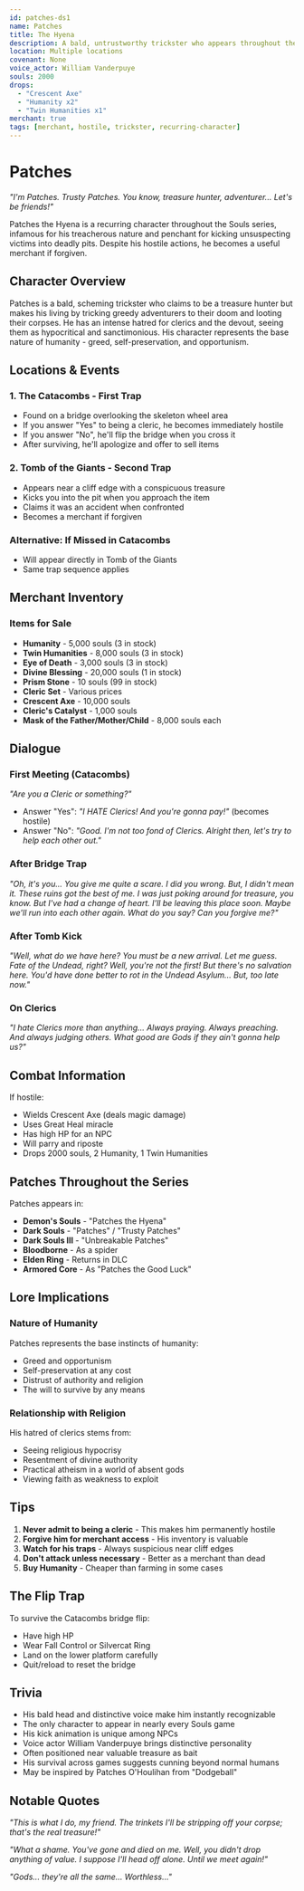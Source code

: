```yaml
---
id: patches-ds1
name: Patches
title: The Hyena
description: A bald, untrustworthy trickster who appears throughout the Souls series. Known for kicking people into pits and his hatred of clerics.
location: Multiple locations
covenant: None
voice_actor: William Vanderpuye
souls: 2000
drops:
  - "Crescent Axe"
  - "Humanity x2"
  - "Twin Humanities x1"
merchant: true
tags: [merchant, hostile, trickster, recurring-character]
---
```


# Patches

*"I'm Patches. Trusty Patches. You know, treasure hunter, adventurer... Let's be friends!"*

Patches the Hyena is a recurring character throughout the Souls series, infamous for his treacherous nature and penchant for kicking unsuspecting victims into deadly pits. Despite his hostile actions, he becomes a useful merchant if forgiven.

## Character Overview

Patches is a bald, scheming trickster who claims to be a treasure hunter but makes his living by tricking greedy adventurers to their doom and looting their corpses. He has an intense hatred for clerics and the devout, seeing them as hypocritical and sanctimonious. His character represents the base nature of humanity - greed, self-preservation, and opportunism.

## Locations & Events

### 1. The Catacombs - First Trap
- Found on a bridge overlooking the skeleton wheel area
- If you answer "Yes" to being a cleric, he becomes immediately hostile
- If you answer "No", he'll flip the bridge when you cross it
- After surviving, he'll apologize and offer to sell items

### 2. Tomb of the Giants - Second Trap
- Appears near a cliff edge with a conspicuous treasure
- Kicks you into the pit when you approach the item
- Claims it was an accident when confronted
- Becomes a merchant if forgiven

### Alternative: If Missed in Catacombs
- Will appear directly in Tomb of the Giants
- Same trap sequence applies

## Merchant Inventory

### Items for Sale
- **Humanity** - 5,000 souls (3 in stock)
- **Twin Humanities** - 8,000 souls (3 in stock)  
- **Eye of Death** - 3,000 souls (3 in stock)
- **Divine Blessing** - 20,000 souls (1 in stock)
- **Prism Stone** - 10 souls (99 in stock)
- **Cleric Set** - Various prices
- **Crescent Axe** - 10,000 souls
- **Cleric's Catalyst** - 1,000 souls
- **Mask of the Father/Mother/Child** - 8,000 souls each

## Dialogue

### First Meeting (Catacombs)
*"Are you a Cleric or something?"*
- Answer "Yes": *"I HATE Clerics! And you're gonna pay!"* (becomes hostile)
- Answer "No": *"Good. I'm not too fond of Clerics. Alright then, let's try to help each other out."*

### After Bridge Trap
*"Oh, it's you... You give me quite a scare. I did you wrong. But, I didn't mean it. These ruins got the best of me. I was just poking around for treasure, you know. But I've had a change of heart. I'll be leaving this place soon. Maybe we'll run into each other again. What do you say? Can you forgive me?"*

### After Tomb Kick
*"Well, what do we have here? You must be a new arrival. Let me guess. Fate of the Undead, right? Well, you're not the first! But there's no salvation here. You'd have done better to rot in the Undead Asylum... But, too late now."*

### On Clerics
*"I hate Clerics more than anything... Always praying. Always preaching. And always judging others. What good are Gods if they ain't gonna help us?"*

## Combat Information

If hostile:
- Wields Crescent Axe (deals magic damage)
- Uses Great Heal miracle
- Has high HP for an NPC
- Will parry and riposte
- Drops 2000 souls, 2 Humanity, 1 Twin Humanities

## Patches Throughout the Series

Patches appears in:
- **Demon's Souls** - "Patches the Hyena"
- **Dark Souls** - "Patches" / "Trusty Patches"
- **Dark Souls III** - "Unbreakable Patches"
- **Bloodborne** - As a spider
- **Elden Ring** - Returns in DLC
- **Armored Core** - As "Patches the Good Luck"

## Lore Implications

### Nature of Humanity
Patches represents the base instincts of humanity:
- Greed and opportunism
- Self-preservation at any cost
- Distrust of authority and religion
- The will to survive by any means

### Relationship with Religion
His hatred of clerics stems from:
- Seeing religious hypocrisy
- Resentment of divine authority
- Practical atheism in a world of absent gods
- Viewing faith as weakness to exploit

## Tips

1. **Never admit to being a cleric** - This makes him permanently hostile
2. **Forgive him for merchant access** - His inventory is valuable
3. **Watch for his traps** - Always suspicious near cliff edges
4. **Don't attack unless necessary** - Better as a merchant than dead
5. **Buy Humanity** - Cheaper than farming in some cases

## The Flip Trap

To survive the Catacombs bridge flip:
- Have high HP
- Wear Fall Control or Silvercat Ring
- Land on the lower platform carefully
- Quit/reload to reset the bridge

## Trivia

- His bald head and distinctive voice make him instantly recognizable
- The only character to appear in nearly every Souls game
- His kick animation is unique among NPCs
- Voice actor William Vanderpuye brings distinctive personality
- Often positioned near valuable treasure as bait
- His survival across games suggests cunning beyond normal humans
- May be inspired by Patches O'Houlihan from "Dodgeball"

## Notable Quotes

*"This is what I do, my friend. The trinkets I'll be stripping off your corpse; that's the real treasure!"*

*"What a shame. You've gone and died on me. Well, you didn't drop anything of value. I suppose I'll head off alone. Until we meet again!"*

*"Gods... they're all the same... Worthless..."*